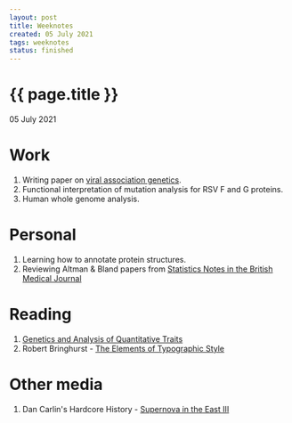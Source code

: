 ```yaml
---
layout: post
title: Weeknotes
created: 05 July 2021
tags: weeknotes
status: finished
---
```


{{ page.title }}
================

<p class="meta">05 July 2021</p>

# Work
1. Writing paper on [viral association genetics](https://www.ncbi.nlm.nih.gov/labs/virus/vssi/#/virus?SeqType_s=Nucleotide&VirusLineage_ss=Human%20orthopneumovirus,%20taxid:11250).
2. Functional interpretation of mutation analysis for RSV F and G proteins.
3. Human whole genome analysis.

# Personal 
1. Learning how to annotate protein structures. 
2. Reviewing Altman & Bland papers from [Statistics Notes in the British Medical Journal](https://www-users.york.ac.uk/~mb55/pubs/pbstnote.htm)

# Reading
1. [Genetics and Analysis of Quantitative Traits](https://www.amazon.com/Genetics-Analysis-Quantitative-Traits-Michael/dp/0878934812)
2. Robert Bringhurst - [The Elements of Typographic Style](https://www.bookdepository.com/search?searchTerm=The+Elements+of+Typographic+Style&search=Find+book) 
<!-- 1. Adam Curtis documentary: [Cant Get You Out of My Head E05](https://www.youtube.com/watch?v=3v6k53bHX4A&list=PLt4ukDNowDWc0AvV8pImCrk4pK_tZXOyF&index=5 -->
<!-- 1. Adam Curtis documentary: [Cant Get You Out of My Head E06](https://www.youtube.com/watch?v=pga0Oi1cZvo&list=PLt4ukDNowDWc0AvV8pImCrk4pK_tZXOyF&index=6 -->

# Other media
1. Dan Carlin's Hardcore History - [Supernova in the East III](https://www.dancarlin.com/product/hardcore-history-64-supernova-in-the-east-iii/)
